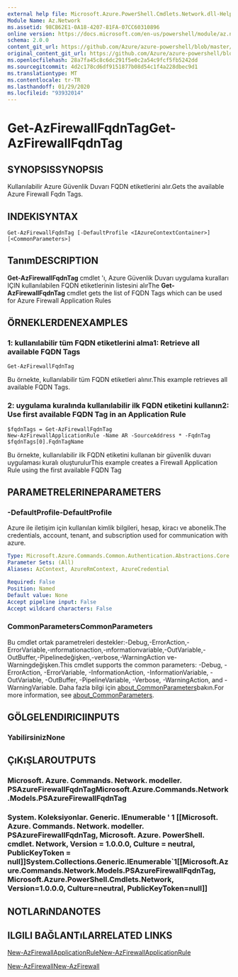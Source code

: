 ```yaml
---
external help file: Microsoft.Azure.PowerShell.Cmdlets.Network.dll-Help.xml
Module Name: Az.Network
ms.assetid: 98CB62E1-0A18-4207-81FA-07CC60310896
online version: https://docs.microsoft.com/en-us/powershell/module/az.network/get-azfirewallfqdntag
schema: 2.0.0
content_git_url: https://github.com/Azure/azure-powershell/blob/master/src/Network/Network/help/Get-AzFirewallFqdnTag.md
original_content_git_url: https://github.com/Azure/azure-powershell/blob/master/src/Network/Network/help/Get-AzFirewallFqdnTag.md
ms.openlocfilehash: 28a7fa45c8c6dc291f5e0c2a54c9fcf5fb5242dd
ms.sourcegitcommit: 4d2c178cd6df9151877b08d54c1f4a228dbec9d1
ms.translationtype: MT
ms.contentlocale: tr-TR
ms.lasthandoff: 01/29/2020
ms.locfileid: "93932014"
---
```

# <span data-ttu-id="42ae1-101">Get-AzFirewallFqdnTag</span><span class="sxs-lookup"><span data-stu-id="42ae1-101">Get-AzFirewallFqdnTag</span></span>

## <span data-ttu-id="42ae1-102">SYNOPSIS</span><span class="sxs-lookup"><span data-stu-id="42ae1-102">SYNOPSIS</span></span>
<span data-ttu-id="42ae1-103">Kullanılabilir Azure Güvenlik Duvarı FQDN etiketlerini alır.</span><span class="sxs-lookup"><span data-stu-id="42ae1-103">Gets the available Azure Firewall Fqdn Tags.</span></span>

## <span data-ttu-id="42ae1-104">INDEKI</span><span class="sxs-lookup"><span data-stu-id="42ae1-104">SYNTAX</span></span>

```
Get-AzFirewallFqdnTag [-DefaultProfile <IAzureContextContainer>] [<CommonParameters>]
```

## <span data-ttu-id="42ae1-105">Tanım</span><span class="sxs-lookup"><span data-stu-id="42ae1-105">DESCRIPTION</span></span>
<span data-ttu-id="42ae1-106">**Get-AzFirewallFqdnTag** cmdlet 'ı, Azure Güvenlik Duvarı uygulama kuralları IÇIN kullanılabilen FQDN etiketlerinin listesini alır</span><span class="sxs-lookup"><span data-stu-id="42ae1-106">The **Get-AzFirewallFqdnTag** cmdlet gets the list of FQDN Tags which can be used for Azure Firewall Application Rules</span></span>

## <span data-ttu-id="42ae1-107">ÖRNEKLERDEN</span><span class="sxs-lookup"><span data-stu-id="42ae1-107">EXAMPLES</span></span>

### <span data-ttu-id="42ae1-108">1: kullanılabilir tüm FQDN etiketlerini alma</span><span class="sxs-lookup"><span data-stu-id="42ae1-108">1:  Retrieve all available FQDN Tags</span></span>
```
Get-AzFirewallFqdnTag
```

<span data-ttu-id="42ae1-109">Bu örnekte, kullanılabilir tüm FQDN etiketleri alınır.</span><span class="sxs-lookup"><span data-stu-id="42ae1-109">This example retrieves all available FQDN Tags.</span></span>

### <span data-ttu-id="42ae1-110">2: uygulama kuralında kullanılabilir ilk FQDN etiketini kullanın</span><span class="sxs-lookup"><span data-stu-id="42ae1-110">2:  Use first available FQDN Tag in an Application Rule</span></span>
```
$fqdnTags = Get-AzFirewallFqdnTag
New-AzFirewallApplicationRule -Name AR -SourceAddress * -FqdnTag $fqdnTags[0].FqdnTagName
```

<span data-ttu-id="42ae1-111">Bu örnekte, kullanılabilir ilk FQDN etiketini kullanan bir güvenlik duvarı uygulaması kuralı oluşturulur</span><span class="sxs-lookup"><span data-stu-id="42ae1-111">This example creates a Firewall Application Rule using the first available FQDN Tag</span></span>

## <span data-ttu-id="42ae1-112">PARAMETRELERINE</span><span class="sxs-lookup"><span data-stu-id="42ae1-112">PARAMETERS</span></span>

### <span data-ttu-id="42ae1-113">-DefaultProfile</span><span class="sxs-lookup"><span data-stu-id="42ae1-113">-DefaultProfile</span></span>
<span data-ttu-id="42ae1-114">Azure ile iletişim için kullanılan kimlik bilgileri, hesap, kiracı ve abonelik.</span><span class="sxs-lookup"><span data-stu-id="42ae1-114">The credentials, account, tenant, and subscription used for communication with azure.</span></span>

```yaml
Type: Microsoft.Azure.Commands.Common.Authentication.Abstractions.Core.IAzureContextContainer
Parameter Sets: (All)
Aliases: AzContext, AzureRmContext, AzureCredential

Required: False
Position: Named
Default value: None
Accept pipeline input: False
Accept wildcard characters: False
```

### <span data-ttu-id="42ae1-115">CommonParameters</span><span class="sxs-lookup"><span data-stu-id="42ae1-115">CommonParameters</span></span>
<span data-ttu-id="42ae1-116">Bu cmdlet ortak parametreleri destekler:-Debug,-ErrorAction,-ErrorVariable,-ınformationaction,-ınformationvariable,-OutVariable,-OutBuffer,-Pipelinedeğişken,-verbose,-WarningAction ve-Warningdeğişken.</span><span class="sxs-lookup"><span data-stu-id="42ae1-116">This cmdlet supports the common parameters: -Debug, -ErrorAction, -ErrorVariable, -InformationAction, -InformationVariable, -OutVariable, -OutBuffer, -PipelineVariable, -Verbose, -WarningAction, and -WarningVariable.</span></span> <span data-ttu-id="42ae1-117">Daha fazla bilgi için [about_CommonParameters](https://go.microsoft.com/fwlink/?LinkID=113216)bakın.</span><span class="sxs-lookup"><span data-stu-id="42ae1-117">For more information, see [about_CommonParameters](https://go.microsoft.com/fwlink/?LinkID=113216).</span></span>

## <span data-ttu-id="42ae1-118">GÖLGELENDIRICI</span><span class="sxs-lookup"><span data-stu-id="42ae1-118">INPUTS</span></span>

### <span data-ttu-id="42ae1-119">Yabilirsiniz</span><span class="sxs-lookup"><span data-stu-id="42ae1-119">None</span></span>

## <span data-ttu-id="42ae1-120">ÇıKıŞLAR</span><span class="sxs-lookup"><span data-stu-id="42ae1-120">OUTPUTS</span></span>

### <span data-ttu-id="42ae1-121">Microsoft. Azure. Commands. Network. modeller. PSAzureFirewallFqdnTag</span><span class="sxs-lookup"><span data-stu-id="42ae1-121">Microsoft.Azure.Commands.Network.Models.PSAzureFirewallFqdnTag</span></span>

### <span data-ttu-id="42ae1-122">System. Koleksiyonlar. Generic. IEnumerable ' 1 [[Microsoft. Azure. Commands. Network. modeller. PSAzureFirewallFqdnTag, Microsoft. Azure. PowerShell. cmdlet. Network, Version = 1.0.0.0, Culture = neutral, PublicKeyToken = null]]</span><span class="sxs-lookup"><span data-stu-id="42ae1-122">System.Collections.Generic.IEnumerable\`1[[Microsoft.Azure.Commands.Network.Models.PSAzureFirewallFqdnTag, Microsoft.Azure.PowerShell.Cmdlets.Network, Version=1.0.0.0, Culture=neutral, PublicKeyToken=null]]</span></span>

## <span data-ttu-id="42ae1-123">NOTLARıNDA</span><span class="sxs-lookup"><span data-stu-id="42ae1-123">NOTES</span></span>

## <span data-ttu-id="42ae1-124">ILGILI BAĞLANTıLAR</span><span class="sxs-lookup"><span data-stu-id="42ae1-124">RELATED LINKS</span></span>

[<span data-ttu-id="42ae1-125">New-AzFirewallApplicationRule</span><span class="sxs-lookup"><span data-stu-id="42ae1-125">New-AzFirewallApplicationRule</span></span>](./New-AzFirewallApplicationRule.md)

[<span data-ttu-id="42ae1-126">New-AzFirewall</span><span class="sxs-lookup"><span data-stu-id="42ae1-126">New-AzFirewall</span></span>](./New-AzFirewall.md)
